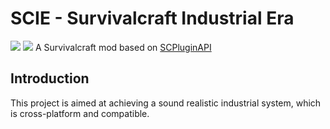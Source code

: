 # SCIE - Survivalcraft Industrial Era
![](https://img.shields.io/github/repo-size/Lixue9jiu/SCIE.svg)
![](https://img.shields.io/github/downloads/Lixue9jiu/SCIE/total.svg)
A Survivalcraft mod based on [SCPluginAPI](https://github.com/0-v-0/SCPluginAPI)

Introduction
------------
This project is aimed at achieving a sound realistic industrial system, which is cross-platform and compatible.
